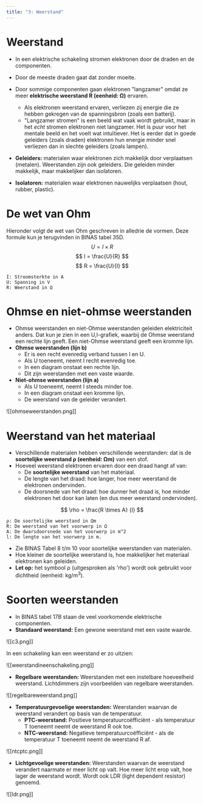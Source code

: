 ```yaml
---
title: "3: Weerstand"
---
```

# Weerstand
- In een elektrische schakeling stromen elektronen door de draden en de componenten.
- Door de meeste draden gaat dat zonder moeite.
- Door sommige componenten gaan elektronen "langzamer" omdat ze meer **elektrische weerstand R (eenheid: Ω)** ervaren.
	- Als elektronen weerstand ervaren, verliezen zij energie die ze hebben gekregen van de spanningsbron (zoals een batterij).
	- "Langzamer stromen" is een beeld wat vaak wordt gebruikt, maar in het *echt* stromen elektronen niet langzamer. Het is puur voor het mentale beeld en het voelt wat intuïtiever. Het is eerder dat in goede geleiders (zoals draden) elektronen hun energie minder snel verliezen dan in slechte geleiders (zoals lampen).

- **Geleiders:** materialen waar elektronen zich makkelijk door verplaatsen (metalen). Weerstanden zijn ook geleiders. Die geleiden minder makkelijk, maar makkelijker dan isolatoren.
- **Isolatoren:** materialen waar elektronen nauwelijks verplaatsen (hout, rubber, plastic).

# De wet van Ohm
Hieronder volgt de wet van Ohm geschreven in alledrie de vormen. Deze formule kun je terugvinden in BINAS tabel 35D.
$$
U = I \times R
$$
$$
I = \frac{U}{R}
$$
$$
R = \frac{U}{I}
$$
```
I: Stroomsterkte in A
U: Spanning in V
R: Weerstand in Ω
```
# Ohmse en niet-ohmse weerstanden
- Ohmse weerstanden en niet-Ohmse weerstanden geleiden elektriciteit anders. Dat kun je zien in een U,I-grafiek, waarbij de Ohmse weerstand een rechte lijn geeft. Een niet-Ohmse weerstand geeft een kromme lijn.
- **Ohmse weerstanden (lijn b)**
	- Er is een recht evenredig verband tussen I en U.
	- Als U toeneemt, neemt I recht evenredig toe.
	- In een diagram onstaat een rechte lijn.
	- Dit zijn weerstanden met een vaste waarde.
- **Niet-ohmse weerstanden (lijn a)**
	- Als U toeneemt, neemt I steeds minder toe.
	- In een diagram onstaat een kromme lijn.
	- De weerstand van de geleider verandert.

![[ohmseweerstanden.png]]
# Weerstand van het materiaal
- Verschillende materialen hebben verschillende weerstanden: dat is de **soortelijke weerstand ρ (eenheid: Ωm)** van een stof.
- Hoeveel weerstand elektronen ervaren door een draad hangt af van:
	- De **soortelijke weerstand** van het materiaal.
	- De lengte van het draad: hoe langer, hoe meer weerstand de elektronen ondervinden.
	- De doorsnede van het draad: hoe dunner het draad is, hoe minder elektronen het door kan laten (en dus meer weerstand ondervinden).

$$
\rho = \frac{R \times A} {l}
$$
```
ρ: De soortelijke weerstand in Ωm
R: De weerstand van het voorwerp in Ω
A: De dwarsdoorsnede van het voorwerp in m^2
l: De lengte van het voorwerp in m.
```
- Zie BINAS Tabel 8 t/m 10 voor soortelijke weerstanden van materialen.
- Hoe kleiner de soortelijke weerstand is, hoe makkelijker het materiaal elektronen kan geleiden.
- **Let op:** het symbool ρ (uitgesproken als 'rho') wordt ook gebruikt voor dichtheid (eenheid: kg/m<sup>3</sup>).
# Soorten weerstanden
- In BINAS tabel 17B staan de veel voorkomende elektrische componenten.
- **Standaard weerstand:** Een gewone weerstand met een vaste waarde.

![[c3.png]]

In een schakeling kan een weerstand er zo uitzien:

![[weerstandineenschakeling.png]]

- **Regelbare weerstanden:** Weerstanden met een instelbare hoeveelheid weerstand. Lichtdimmers zijn voorbeelden van regelbare weerstanden.

![[regelbareweerstand.png]]

- **Temperatuurgevoelige weerstanden:** Weerstanden waarvan de weerstand verandert op basis van de temperatuur.
	- **PTC-weerstand:** Positieve temperatuurcoëfficiënt - als temperatuur T toeneemt neemt de weerstand R ook toe.
	- **NTC-weerstand:** Negatieve temperatuurcoëfficiënt - als de temperatuur T toeneemt neemt de weerstand R af.

![[ntcptc.png]]

- **Lichtgevoelige weerstanden:** Weerstanden waarvan de weerstand verandert naarmate er meer licht op valt. Hoe meer licht erop valt, hoe lager de weerstand wordt. Wordt ook LDR (light dependent resistor) genoemd.

![[ldr.png]]

